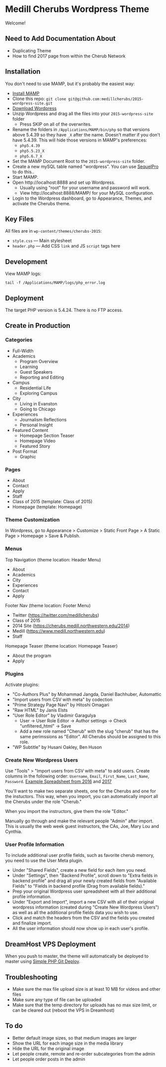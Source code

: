 # Medill Cherubs Wordpress Theme
Welcome!

## Need to Add Documentation About
* Duplicating Theme
* How to find 2017 page from within the Cherub Network

## Installation

You don't need to use MAMP, but it's probably the easiest way:

* [Install MAMP](https://www.mamp.info/en/downloads/)
* Clone this repo: `git clone git@github.com:medillcherubs/2015-wordpress-site.git`
* [Download Wordpress](https://wordpress.org/download/)
* Unzip Wordpress and drag all the files into your `2015-wordpress-site` folder
    - Press SKIP on all of the overwrites.
* Rename the folders in `/Applications/MAMP/bin/php` so that versions above 5.4.39 so they have `_X` after the name. Doesn't matter if you don't have 5.4.39. This will hide those versions in MAMP's preferences:
  * `php5.4.39`
  * `php5.5.23_X`
  * `php5.6.7_X`
* Set the MAMP Document Root to the `2015-wordpress-site` folder.
* Create a new mySQL table named "wordpress". You can use [SequelPro](http://www.sequelpro.com/) to do this..
* Start MAMP.
* Open http://localhost:8888 and set up Wordpress.
    - Usually using "root" for your username and password will work.
    - View http://localhost:8888/MAMP/ for your MySQL configuration.
* Login to the Wordpress dashboard, go to Appearance, Themes, and activate the Cherubs theme.

## Key Files

All files are in `wp-content/themes/cherubs-2015`:

* `style.css` — Main stylesheet
* `header.php` — Add CSS `link` and JS `script` tags here

## Development

View MAMP logs:

```
tail -f /Applications/MAMP/logs/php_error.log
```

## Deployment

The target PHP version is 5.4.24. There is no FTP access.

## Create in Production

### Categories

* Full-Width
* Academics
  * Program Overview
  * Learning
  * Guest Speakers
  * Reporting and Editing
* Campus
  * Residential Life
  * Exploring Campus
* City
  * Living in Evanston
  * Going to Chicago
* Experiences
  * Journalism Reflections
  * Personal Insight
* Featured Content
  * Homepage Section Teaser
  * Homepage Video
  * Featured Story
* Post Format
  * Graphic

### Pages

* About
* Contact
* Apply
* Staff
* Class of 2015 (template: Class of 2015)
* Homepage (template: Homepage)

### Theme Customization

In Wordpress, go to Appearance > Customize > Static Front Page > A Static Page > Homepage > Save & Publish.

### Menus

Top Navigation (theme location: Header Menu)
* About
* Academics
* City
* Experiences
* Contact
* Apply

Footer Nav (theme location: Footer Menu)
* Twitter (https://twitter.com/medillcherubs)
* Class of 2015
* 2014 Site (https://cherubs.medill.northwestern.edu/2014)
* Medill (https://www.medill.northwestern.edu)
* Staff

Homepage Teaser (theme location: Homepage Teaser)
* About the program
* Apply

### Plugins

Activate plugins:

* "Co-Authors Plus" by Mohammad Jangda, Daniel Bachhuber, Automattic
* "Import users from CSV with meta" by codection
* "Prime Strategy Page Navi" by Hitoshi Omagari
* "Raw HTML" by Janis Elsts
* "User Role Editor" by Vladimir Garagulya
    - User -> User Role Editor -> Author settings -> Check "unfiltered_html" -> Save
    - Add a new role named "Cherub" with the slug "cherub" that has the same perimssions as "Editor". All Cherubs should be assigned to this role.
* "WP Subtitle" by Husani Oakley, Ben Huson

### Create New Wordpress Users

Use "Tools" > "Import users from CSV with meta" to add users. Create columns in the following order: `Username`, `Email`, `First_Name`, `Last_Name`, `Password`. [Example Spreadsheet from 2016](https://docs.google.com/spreadsheets/d/13nhsyHGXH_IdsEBNxHP4xJBUpzHK64L1bk7rOt7251M/edit#gid=1657410136) and [2017](https://docs.google.com/spreadsheets/d/15O-5ZFA_bHNbBkEKxDBSpM4n0UbjHZhrVuQvKcsJuj0/edit?ts=59741f3a#gid=1036836809)

You'll want to make two separate sheets, one for the Cherubs and one for the instuctors. This way, when you import, you can automatically import all the Cherubs under the role "Cherub."

When you import the instructors, give them the role "Editor."

Manually go through and make the relevant people "Admin" after import. This is usually the web week guest instructors, the CAs, Joe, Mary Lou and Cynthia.

### User Profile Information

To include additional user profile fields, such as favorite cherub memory, you need to use the User Meta plugin. 
- Under "Shared Fields", create a new field for each item you need.
- Under "Settings", then "Backend Profile", scroll down to "Extra fields in backend profile" and drag all your newly created fields from "Available Fields" to "Fields in backend profile (Drag from available fields)." 
- Prep your original Wordpress user spreadsheet with all their additional profile information.
- Under "Export and Import", import a new CSV with all of their original wordpress information (created during "Create New Wordpress Users") as well as all the additional profile fields data you wish to use.
- Click and match the headers from the CSV and the fields you created and finalize import.
- All the user information should now show up in each user's profile.
 
## DreamHost VPS Deployment

When you push to master, the theme will automatically be deployed to master using [Simple PHP Git Deploy](https://github.com/markomarkovic/simple-php-git-deploy).

## Troubleshooting

* Make sure the max file upload size is at least 10 MB for videos and other files
* Make sure any type of file can be uploaded
* Make sure that the temp directory for uploads has no max size limit, or can be cleared out (reboot the VPS in Dreamhost)

## To do
* Better default image sizes, so that medium images are larger
* Show the URL for each image size in the media library
* Hide the URL for the original image
* Let people create, remote and re-order subcategories from the admin
* Let people order posts in the admin
